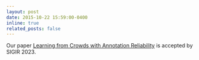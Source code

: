```yaml
---
layout: post
date: 2015-10-22 15:59:00-0400
inline: true
related_posts: false
---
```


Our paper [Learning from Crowds with Annotation Reliability](https://dl.acm.org/doi/10.1145/3539618.3592007) is accepted by SIGIR 2023.
